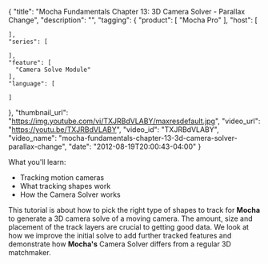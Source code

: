 {
  "title": "Mocha Fundamentals Chapter 13: 3D Camera Solver - Parallax Change",
  "description": "",
  "tagging": {
    "product": [
      "Mocha Pro"
    ],
    "host": [

    ],
    "series": [

    ],
    "feature": [
      "Camera Solve Module"
    ],
    "language": [

    ]
  },
  "thumbnail_url": "https://img.youtube.com/vi/TXJRBdVLABY/maxresdefault.jpg",
  "video_url": "https://youtu.be/TXJRBdVLABY",
  "video_id": "TXJRBdVLABY",
  "video_name": "mocha-fundamentals-chapter-13-3d-camera-solver-parallax-change",
  "date": "2012-08-19T20:00:43-04:00"
}

What you'll learn:

  * Tracking motion cameras
  * What tracking shapes work
  * How the Camera Solver works

This tutorial is about how to pick the right type of shapes to track for
**Mocha** to generate a 3D camera solve of a moving camera. The amount, size
and placement of the track layers are crucial to getting good data. We look at
how we improve the initial solve to add further tracked features and
demonstrate how **Mocha's** Camera Solver differs from a regular 3D
matchmaker.


